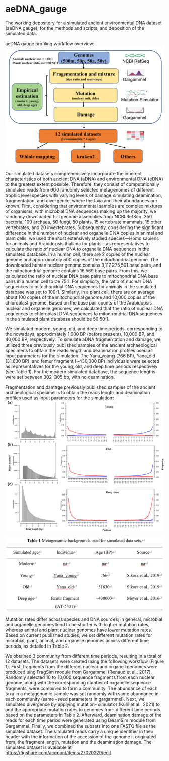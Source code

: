 # aeDNA_gauge
The working depository for a simulated ancient environmental DNA dataset (aeDNA gauge), for the methods and scripts, and deposition of the simulated data.

aeDNA gauge profiling workflow overview:
![image](https://github.com/YCWangLab/aeDNA_gauge/blob/main/aeDNA%20gauge%20workflow%20overview.png)

Our simulated datasets comprehensively incorporate the inherent characteristics of both ancient DNA (aDNA) and environmental DNA (eDNA) to the greatest extent possible. Therefore, they consist of computationally simulated reads from 600 randomly selected metagenomes of different trophic level species with varying levels of damage simulating deamination, fragmentation, and divergence, where the taxa and their abundances are known. 
First, considering that environmental samples are complex mixtures of organisms, with microbial DNA sequences making up the majority, we randomly downloaded full genome assemblies from NCBI RefSeq: 350 bacteria, 100 archaea, 50 fungi, 50 plants, 15 vertebrate mammals, 15 other vertebrates, and 20 invertebrates. Subsequently, considering the significant difference in the number of nuclear and organelle DNA copies in animal and plant cells, we used the most extensively studied species—Homo sapiens for animals and Arabidopsis thaliana for plants—as representatives to calculate the ratio of nuclear DNA to organelle DNA sequences in the simulated database. In a human cell, there are 2 copies of the nuclear genome and approximately 500 copies of the mitochondrial genome. The downloaded human nuclear genome contains 3,117,275,501 base pairs, and the mitochondrial genome contains 16,569 base pairs. From this, we calculated the ratio of nuclear DNA base pairs to mitochondrial DNA base pairs in a human cell to be 75:1. For simplicity, the ratio of nuclear DNA sequences to mitochondrial DNA sequences for animals in the simulated database was set to 100:1.
Similarly, in a plant cell, there are on average about 100 copies of the mitochondrial genome and 10,000 copies of the chloroplast genome. Based on the base pair counts of the Arabidopsis nuclear and organelle genomes, we calculated that the ratio of nuclear DNA sequences to chloroplast DNA sequences to mitochondrial DNA sequences in the simulated plant database should be 50:50:1.


We simulated modern, young, old, and deep time periods, corresponding to the nowadays, approximately 1,000 BP (before present), 10,000 BP, and 40,000 BP, respectively. To simulate aDNA fragmentation and damage, we utilized three previously published samples of the ancient archaeological specimens to obtain the reads length and deamination profiles used as input parameters for the simulation. The Yana_young (766 BP), Yana_old (31,630 BP), and femur fragment (~430,000 BP) individuals were selected as representatives for the young, old, and deep time periods respectively (see Table 1). For the modern simulated database, the sequence lengths were set between 302–305 bp, with no deamination.

Fragmentation and damage previously published samples of the ancient archaeological specimens to obtain the reads length and deamination profiles used as input parameters for the simulation:
![image](https://github.com/YCWangLab/aeDNA_gauge/blob/main/Fragmentation%20and%20damage%20previously%20published%20samples%20of%20the%20ancient%20archaeological%20specimens%20to%20obtain%20the%20reads%20length%20and%20deamination%20profiles%20used%20as%20input%20parameters%20for%20the%20simulation.png)


![image](https://github.com/YCWangLab/aeDNA_gauge/blob/main/Table%201%20Metagenomic%20backgrounds%20used%20for%20simulated%20data%20sets.png)

Mutation rates differ across species and DNA sources; in general, microbial and organelle genomes tend to be shorter with higher mutation rates, whereas animal and plant nuclear genomes have lower mutation rates. Based on current published studies, we set different mutation rates for microbial, plant, animal, and organelle genomes across different time periods, as detailed in Table 2.



We obtained 3 community from different time periods, resulting in a total of 12 datasets. The datasets were created using the following workflow (Figure 1). First, fragments from the different nuclear and organell genomes were produced uing FragSim module from Gargammel (Renaud et al., 2017).  Randomly selected 10 to 10,000 sequence fragments from each nuclear genome, along with the corresponding number of organelle sequence fragments, were combined to form a community. The abundance of each taxa in a metagenomic sample was set randomly with same abundance in each community (same -seed parameters in gargammel). Next, we simulated divergence by applying mutation- simulator (Kuhl et al., 2021) to add the appropriate mutation rates to genomes from different time periods based on the parameters in Table 2. Afterward, deamination damage of the reads for each time period were generated using DeamSim module from Gargammel. Finally, we combined the subsets into one FASTQ file as the simulated dataset. The simulated reads carry a unique identifier in their header with the information of the accession of the genome it originated from, the fragment length, mutation and the deamination damage. 
The simulated dataset is available at https://figshare.com/account/items/27020329/edit.
